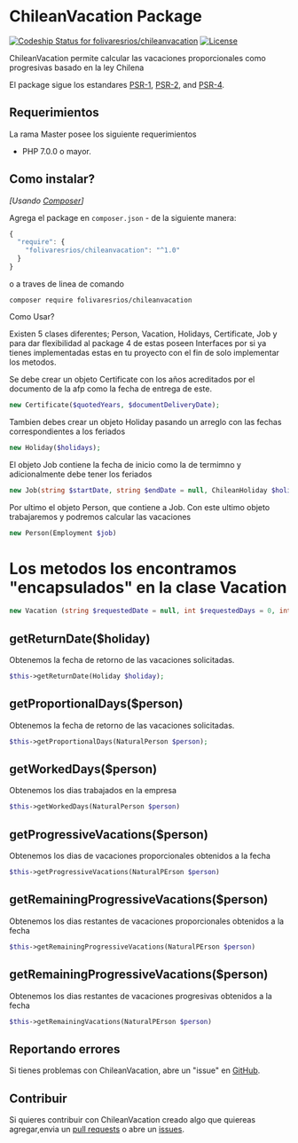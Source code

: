 ChileanVacation Package
===================
[ ![Codeship Status for folivaresrios/chileanvacation](https://app.codeship.com/projects/ad81cc20-a96e-0135-1af4-7260d9433da9/status?branch=master)](https://app.codeship.com/projects/256358) [![License](http://img.shields.io/badge/license-MIT-brightgreen.svg?style=flat-square)](https://tldrlegal.com/license/mit-license)

ChileanVacation permite calcular las vacaciones proporcionales como progresivas basado en la ley Chilena

El package sigue los estandares [PSR-1](https://github.com/php-fig/fig-standards/blob/master/accepted/PSR-1-basic-coding-standard.md), [PSR-2](https://github.com/php-fig/fig-standards/blob/master/accepted/PSR-2-coding-style-guide.md), and [PSR-4](https://github.com/php-fig/fig-standards/blob/master/accepted/PSR-4-autoloader.md). 

Requerimientos
------------
La rama Master posee los siguiente requerimientos

* PHP 7.0.0 o mayor.

Como instalar?
---------------
_[Usando [Composer](http://getcomposer.org/)]_

Agrega el package en `composer.json` - de la siguiente manera:

```javascript
{
  "require": {
    "folivaresrios/chileanvacation": "^1.0"
  }
}
```

o a traves de linea de comando

```
composer require folivaresrios/chileanvacation
```

Como Usar?

Existen 5 clases diferentes; Person, Vacation, Holidays, Certificate, Job y para dar flexibilidad al package 4 de estas poseen Interfaces por si ya tienes implementadas estas en tu proyecto con el fin de solo implementar los metodos.

Se debe crear un objeto Certificate con los años acreditados por el documento de la afp como la fecha de entrega de este.

```php
new Certificate($quotedYears, $documentDeliveryDate);
```

Tambien debes crear un objeto Holiday pasando un arreglo con las fechas correspondientes a los feriados

```php
new Holiday($holidays);
```

El objeto Job contiene la fecha de inicio como la de termimno y adicionalmente debe tener los feriados

```php
new Job(string $startDate, string $endDate = null, ChileanHoliday $holiday, Document $certificate = null)
```

Por ultimo el objeto Person, que contiene a Job. Con este ultimo objeto trabajaremos y podremos calcular las vacaciones

```php
new Person(Employment $job)
```


# Los metodos los encontramos "encapsulados" en la clase Vacation

```php
new Vacation (string $requestedDate = null, int $requestedDays = 0, int $vacationDaysTaken = 0, int $progressiveDaysTaken = 0)
```

## getReturnDate($holiday)

Obtenemos la fecha de retorno de las vacaciones solicitadas.

```php
$this->getReturnDate(Holiday $holiday);
```

## getProportionalDays($person)

Obtenemos la fecha de retorno de las vacaciones solicitadas.

```php
$this->getProportionalDays(NaturalPerson $person);
```

## getWorkedDays($person)

Obtenemos los dias trabajados en la empresa

```php
$this->getWorkedDays(NaturalPerson $person)
```

## getProgressiveVacations($person)

Obtenemos los dias de vacaciones proporcionales obtenidos a la fecha

```php
$this->getProgressiveVacations(NaturalPErson $person)
```

## getRemainingProgressiveVacations($person)

Obtenemos los dias restantes de vacaciones proporcionales obtenidos a la fecha

```php
$this->getRemainingProgressiveVacations(NaturalPErson $person)
```

## getRemainingProgressiveVacations($person)

Obtenemos los dias restantes de vacaciones progresivas obtenidos a la fecha

```php
$this->getRemainingVacations(NaturalPErson $person)
```

## Reportando errores

Si tienes problemas con ChileanVacation, abre un "issue" en [GitHub](https://github.com/folivaresrios/overseer/issues).

## Contribuir

Si quieres contribuir con ChileanVacation creado algo que quiereas agregar,envia un [pull
requests](https://help.github.com/articles/using-pull-requests) o abre un
[issues](https://github.com/folivaresrios/chileanvacation/issues).

